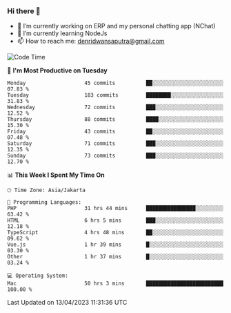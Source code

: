 ### Hi there 👋

- 🔭 I’m currently working on ERP and my personal chatting app (NChat)
- 🌱 I’m currently learning NodeJs
- 📫 How to reach me: denridwansaputra@gmail.com


<!--START_SECTION:waka-->
![Code Time](http://img.shields.io/badge/Code%20Time-2%2C979%20hrs%2028%20mins-blue)

📅 **I'm Most Productive on Tuesday** 

```text
Monday                   45 commits          ██░░░░░░░░░░░░░░░░░░░░░░░   07.83 % 
Tuesday                  183 commits         ████████░░░░░░░░░░░░░░░░░   31.83 % 
Wednesday                72 commits          ███░░░░░░░░░░░░░░░░░░░░░░   12.52 % 
Thursday                 88 commits          ████░░░░░░░░░░░░░░░░░░░░░   15.30 % 
Friday                   43 commits          ██░░░░░░░░░░░░░░░░░░░░░░░   07.48 % 
Saturday                 71 commits          ███░░░░░░░░░░░░░░░░░░░░░░   12.35 % 
Sunday                   73 commits          ███░░░░░░░░░░░░░░░░░░░░░░   12.70 % 
```


📊 **This Week I Spent My Time On** 

```text
🕑︎ Time Zone: Asia/Jakarta

💬 Programming Languages: 
PHP                      31 hrs 44 mins      ████████████████░░░░░░░░░   63.42 % 
HTML                     6 hrs 5 mins        ███░░░░░░░░░░░░░░░░░░░░░░   12.18 % 
TypeScript               4 hrs 48 mins       ██░░░░░░░░░░░░░░░░░░░░░░░   09.62 % 
Vue.js                   1 hr 39 mins        █░░░░░░░░░░░░░░░░░░░░░░░░   03.30 % 
Other                    1 hr 37 mins        █░░░░░░░░░░░░░░░░░░░░░░░░   03.24 % 

💻 Operating System: 
Mac                      50 hrs 3 mins       █████████████████████████   100.00 % 
```


 Last Updated on 13/04/2023 11:31:36 UTC
<!--END_SECTION:waka-->
